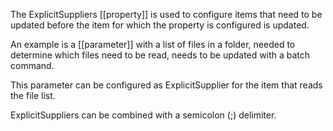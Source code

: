 The ExplicitSuppliers [[property]] is used to configure items that need to be updated before the item for which the property is configured is updated.

An example is a [[parameter]] with a list of files in a folder, needed to determine which files need to be read, needs to be updated with a batch command.

This parameter can be configured as ExplicitSupplier for the item that reads the file list.

ExplicitSuppliers can be combined with a semicolon (;) delimiter.